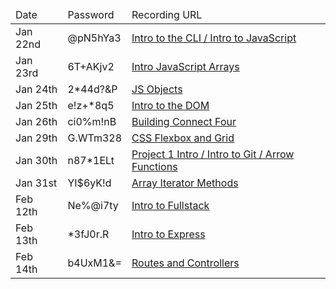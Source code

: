 <table>
<thead>
<tr>
<td>Date</td>
<td>Password</td>
<td>Recording URL</td>
</tr>
</thead>
<tbody>

<tr>
<td>Jan 22nd</td>
<td>@pN5hYa3</td>
<td><a href="https://urldefense.com/v3/__https://generalassembly.zoom.us/rec/share/mqirHuyBhf2CXgFNLd8y8AsEHV725DTNyah4og7Q9NLmCuVQd2MJASEWXlkC34_X.yHryUVmkvP9GBgXb__;!!GgcXpDZ2N9l6uyZJ!mlGXOYUwcsTTpfgILmtogfb8MMivu_ahnO1kaMCZ3AfiO0YXERUHkK7FkbS-jmIQkQmh0jkXD4hCNN9_eVsESzBMkgE$">Intro to the CLI / Intro to JavaScript</a></td>
</tr>

<tr>
<td>Jan 23rd</td>
<td>6T+AKjv2</td>
<td><a href="https://generalassembly.zoom.us/rec/share/hWrsTiwiydEVbVa0kJbfM5Nd-LMo-ca6RQ83XeUXU9oyFOFax0kLQZLWhdzEVLNB.gyoD0yiPOPFDt9Rt">Intro JavaScript Arrays</a></td>
</tr>

<tr>
<td>Jan 24th</td>
<td>2*44d?&P</td>
<td><a href="https://urldefense.com/v3/__https://generalassembly.zoom.us/rec/share/0ape3JpxJe-WibUDdGoswSz_WphHqBJFsLdqdMsR17_R3a9kUnO_20rTzgA3aPBg.Hm6JI86g-InOK0Rt__;!!GgcXpDZ2N9l6uyZJ!izYCbwoefeUm45Vbn1VdAFvhczOXwzsaO2nEdo_r4Pgu2VYi-GARyAAoe5Rf8eLwTErZSM9vHBoAKkmeMO5_IzKYdnY$">JS Objects</a></td>
</tr>

<tr>
<td>Jan 25th</td>
<td>e!z+*8q5</td>
<td><a href="https://generalassembly.zoom.us/rec/share/3qimKoeH4ACrDi01ySrVZT0ZFSQXETRkENOeLNXTmVMdf4Nbo897-onLOc_iAvYz.jNV0e-c_q491gj6n">Intro to the DOM</a></td>
</tr>

<tr>
<td>Jan 26th</td>
<td>ci0%m!nB</td>
<td><a href="https://generalassembly.zoom.us/rec/share/Kurzp247A4PFJQlD5mM1jh8AMyZBQc8cSaLJs_NqcUPLycTz7DDmAfN0AvHB2DQK.09vPqRsYh_hAcMmo">Building Connect Four</a></td>
</tr>

<tr>
<td>Jan 29th</td>
<td>G.WTm328</td>
<td><a href="https://generalassembly.zoom.us/rec/share/TzLwjd7Cia74nDochnPGoXSFUUhFdP0YfeAYDN-UgnGiAS-W2FezTyOWPMhnvsZm.q7ZIGzckkfRjkIxW">CSS Flexbox and Grid</a></td>
</tr>

<tr>
<td>Jan 30th</td>
<td>n87*1ELt</td>
<td><a href="https://generalassembly.zoom.us/rec/share/bbSYaE0Hy_C6GXL765sOQdQOIumy3BFIDIyROZjohBFpNM66L-W162nZzOhfT287.xMSd0r4drcvM0mXb">Project 1 Intro / Intro to Git / Arrow Functions</a></td>
</tr>

<tr>
<td>Jan 31st</td>
<td>YI$6yK!d</td>
<td><a href="https://generalassembly.zoom.us/rec/share/-O-kS93y3zWBAzHskZWTqX8BpHUKrut7nbxICd4B0Wnv8zXuXOFqqwIXq34hSKRh.SKNwEY9AO_rRclYz">Array Iterator Methods</a></td>
</tr>

<tr>
<td>Feb 12th</td>
<td>Ne%@i7ty</td>
<td><a href="https://generalassembly.zoom.us/rec/share/8ir0lb3IdturLfxaPoBfRIBsSel2xlEqUgXgpIUEeZtUUo1LwIuTu2LIBk6DWABZ.-engUhu2ESutALx4">Intro to Fullstack</a></td>
</tr>

<tr>
<td>Feb 13th</td>
<td>*3fJ0r.R</td>
<td><a href="https://generalassembly.zoom.us/rec/share/XsoNhWDeuxc5f5WIGZGVVpkPGzDipCp4qeoSsihe8GFCu1LkgZyBINVmgegwdxRw.OwGbdVLGxa9Y-3LG">Intro to Express</a></td>
</tr>

<tr>
<td>Feb 14th</td>
<td>b4UxM1&=</td>
<td><a href="https://generalassembly.zoom.us/rec/share/gqzMHn0ewpMlm6lRLGwVie1IyPkHAl66ksrceo1r3sWeRIaewY88STnlzCoz0ws.F-HNQUqI0Xbu4IDM">Routes and Controllers</a></td>
</tr>
